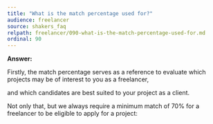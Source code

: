 ```yaml
---
title: "What is the match percentage used for?"
audience: freelancer
source: shakers_faq
relpath: freelancer/090-what-is-the-match-percentage-used-for.md
ordinal: 90
---
```


**Answer:**

Firstly, the match percentage serves as a reference to evaluate which projects may be of interest to you as a freelancer,

and which candidates are best suited to your project as a client.

Not only that, but we always require a minimum match of 70% for a freelancer to be eligible to apply for a project:
